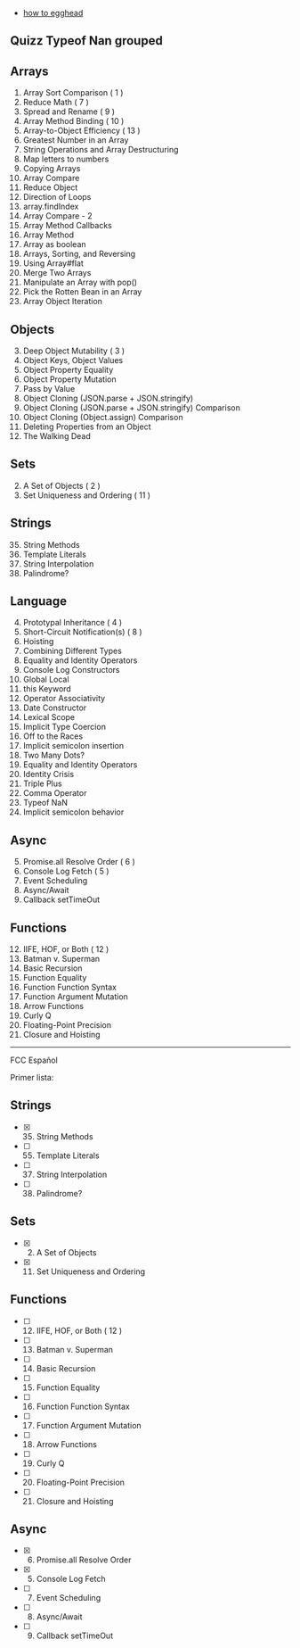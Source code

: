 - [how to egghead](https://howtoegghead.com/)

## Quizz Typeof Nan grouped

## Arrays

1. Array Sort Comparison ( 1 )
2. Reduce Math ( 7 )
3. Spread and Rename ( 9 )
4. Array Method Binding ( 10 )
5. Array-to-Object Efficiency ( 13 )
6. Greatest Number in an Array
7. String Operations and Array Destructuring
8. Map letters to numbers
9. Copying Arrays
10. Array Compare
11. Reduce Object
12. Direction of Loops
13. array.findIndex
14. Array Compare - 2
15. Array Method Callbacks
16. Array Method
17. Array as boolean
18. Arrays, Sorting, and Reversing
19. Using Array#flat
20. Merge Two Arrays
21. Manipulate an Array with pop()
22. Pick the Rotten Bean in an Array
23. Array Object Iteration

## Objects

3. Deep Object Mutability ( 3 )
4. Object Keys, Object Values
5. Object Property Equality
6. Object Property Mutation
7. Pass by Value
8. Object Cloning (JSON.parse + JSON.stringify)
9. Object Cloning (JSON.parse + JSON.stringify) Comparison
10. Object Cloning (Object.assign) Comparison
11. Deleting Properties from an Object
12. The Walking Dead

## Sets

2. A Set of Objects ( 2 )
3. Set Uniqueness and Ordering ( 11 )

## Strings

35. String Methods
36. Template Literals
37. String Interpolation
38. Palindrome?

## Language

4. Prototypal Inheritance ( 4 )
5. Short-Circuit Notification(s) ( 8 )
6. Hoisting
7. Combining Different Types
8. Equality and Identity Operators
9. Console Log Constructors
10. Global Local
11. this Keyword
12. Operator Associativity
13. Date Constructor
14. Lexical Scope
15. Implicit Type Coercion
16. Off to the Races
17. Implicit semicolon insertion
18. Two Many Dots?
19. Equality and Identity Operators
20. Identity Crisis
21. Triple Plus
22. Comma Operator
23. Typeof NaN
24. Implicit semicolon behavior

## Async

5. Promise.all Resolve Order ( 6 )
6. Console Log Fetch ( 5 )
7. Event Scheduling
8. Async/Await
9. Callback setTimeOut

## Functions

12. IIFE, HOF, or Both ( 12 )
13. Batman v. Superman
14. Basic Recursion
15. Function Equality
16. Function Function Syntax
17. Function Argument Mutation
18. Arrow Functions
19. Curly Q
20. Floating-Point Precision
21. Closure and Hoisting

---

FCC Español

Primer lista:

## Strings

- [x] 35. String Methods
- [ ] 55. Template Literals
- [ ] 37. String Interpolation
- [ ] 38. Palindrome?

## Sets

- [x] 2. A Set of Objects
- [x] 11. Set Uniqueness and Ordering

## Functions

- [ ] 12. IIFE, HOF, or Both ( 12 )
- [ ] 13. Batman v. Superman
- [ ] 14. Basic Recursion
- [ ] 15. Function Equality
- [ ] 16. Function Function Syntax
- [ ] 17. Function Argument Mutation
- [ ] 18. Arrow Functions
- [ ] 19. Curly Q
- [ ] 20. Floating-Point Precision
- [ ] 21. Closure and Hoisting

## Async

- [x] 6. Promise.all Resolve Order
- [x] 5. Console Log Fetch
- [ ] 7. Event Scheduling
- [ ] 8. Async/Await
- [ ] 9. Callback setTimeOut
